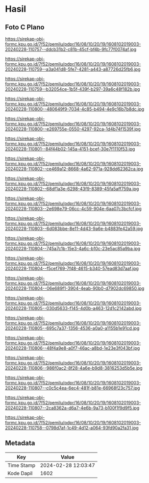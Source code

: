 # Hasil

## Foto C Plano

https://sirekap-obj-formc.kpu.go.id/7f52/pemilu/pdpr/16/08/10/20/19/1608102019003-20240228-110757--ddcb31b2-c81b-45cf-bf4b-9fc77f0074af.jpg

https://sirekap-obj-formc.kpu.go.id/7f52/pemilu/pdpr/16/08/10/20/19/1608102019003-20240228-110759--a3a041d8-5fe7-4281-a443-a87726d25fb6.jpg

https://sirekap-obj-formc.kpu.go.id/7f52/pemilu/pdpr/16/08/10/20/19/1608102019003-20240228-110759--b32054ce-1b5f-439f-b297-39a6c48f182b.jpg

https://sirekap-obj-formc.kpu.go.id/7f52/pemilu/pdpr/16/08/10/20/19/1608102019003-20240228-110800--480649f9-7034-4c85-b494-4e9c16b7b8dc.jpg

https://sirekap-obj-formc.kpu.go.id/7f52/pemilu/pdpr/16/08/10/20/19/1608102019003-20240228-110800--e269755e-0550-4297-92ca-1d4b74f1539f.jpg

https://sirekap-obj-formc.kpu.go.id/7f52/pemilu/pdpr/16/08/10/20/19/1608102019003-20240228-110801--84f44b02-145a-4151-bcef-30e7f1110f53.jpg

https://sirekap-obj-formc.kpu.go.id/7f52/pemilu/pdpr/16/08/10/20/19/1608102019003-20240228-110802--ce469a12-8668-4a62-971a-928dd62362ca.jpg

https://sirekap-obj-formc.kpu.go.id/7f52/pemilu/pdpr/16/08/10/20/19/1608102019003-20240228-110802--68df1a3e-6298-43f9-8389-45fa5aff759a.jpg

https://sirekap-obj-formc.kpu.go.id/7f52/pemilu/pdpr/16/08/10/20/19/1608102019003-20240228-110803--2e698e79-06cc-4c59-904e-6aa07c3bcfcf.jpg

https://sirekap-obj-formc.kpu.go.id/7f52/pemilu/pdpr/16/08/10/20/19/1608102019003-20240228-110803--6d083bbe-8e11-4d43-9a6e-b4883fe42a59.jpg

https://sirekap-obj-formc.kpu.go.id/7f52/pemilu/pdpr/16/08/10/20/19/1608102019003-20240228-110804--745a7c1b-15e3-4a6c-b10c-23e5ac85a9ba.jpg

https://sirekap-obj-formc.kpu.go.id/7f52/pemilu/pdpr/16/08/10/20/19/1608102019003-20240228-110804--f5cef769-7f48-4615-b340-57ead83d7aaf.jpg

https://sirekap-obj-formc.kpu.go.id/7f52/pemilu/pdpr/16/08/10/20/19/1608102019003-20240228-110804--06e689f1-3904-4eab-90b0-d7902dc69850.jpg

https://sirekap-obj-formc.kpu.go.id/7f52/pemilu/pdpr/16/08/10/20/19/1608102019003-20240228-110805--030d5633-f145-4d0b-a463-12d1c2142abd.jpg

https://sirekap-obj-formc.kpu.go.id/7f52/pemilu/pdpr/16/08/10/20/19/1608102019003-20240228-110805--695c7a37-1356-4536-a0a0-a1155b1e91cd.jpg

https://sirekap-obj-formc.kpu.go.id/7f52/pemilu/pdpr/16/08/10/20/19/1608102019003-20240228-110806--48f4a9e8-a0f7-46ac-a8bd-1e23e3f043bf.jpg

https://sirekap-obj-formc.kpu.go.id/7f52/pemilu/pdpr/16/08/10/20/19/1608102019003-20240228-110806--986f0ac2-8f28-4a6e-b9d8-3816253d5b5e.jpg

https://sirekap-obj-formc.kpu.go.id/7f52/pemilu/pdpr/16/08/10/20/19/1608102019003-20240228-110807--c0c5c4ea-6ec4-481f-b81e-66968f23c757.jpg

https://sirekap-obj-formc.kpu.go.id/7f52/pemilu/pdpr/16/08/10/20/19/1608102019003-20240228-110807--2ca8362a-d6a7-4e6b-9a73-b100f1f9d9f5.jpg

https://sirekap-obj-formc.kpu.go.id/7f52/pemilu/pdpr/16/08/10/20/19/1608102019003-20240228-110758--0798d7af-1c49-4d12-a064-93fd90a2fa31.jpg


## Metadata

| Key        | Value               |
| ---------- | ------------------- |
| Time Stamp | 2024-02-28 12:03:47 |
| Kode Dapil | 1602                |




